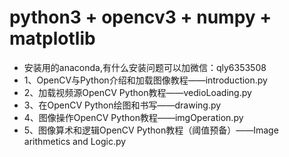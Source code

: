 # python3 + opencv3 + numpy + matplotlib

* 安装用的anaconda,有什么安装问题可以加微信：qly6353508
* 1、OpenCV与Python介绍和加载图像教程——introduction.py
* 2、加载视频源OpenCV Python教程——vedioLoading.py
* 3、在OpenCV Python绘图和书写——drawing.py
* 4、图像操作OpenCV Python教程——imgOperation.py
* 5、图像算术和逻辑OpenCV Python教程（阈值预备）——Image arithmetics and Logic.py
